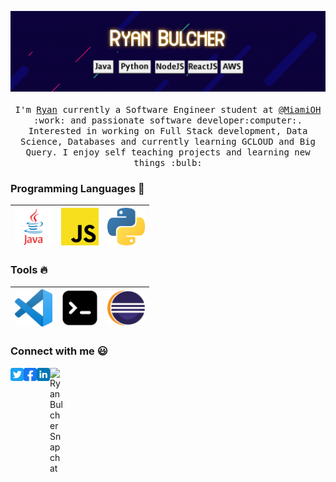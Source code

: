 <p align="center">
  <img src="https://github.com/rbulcher/rbulcher/blob/main/gitHeader.png">
  <br><br>
  <samp>
    I'm <a href="http://ryanbulcher.com/">Ryan</a> currently a Software Engineer student at <a href="https://infotrust.com/">@MiamiOH</a> :work: and passionate software developer:computer:. Interested in working on Full Stack development, Data Science, Databases and currently learning GCLOUD and Big Query. I enjoy self teaching projects and learning new things :bulb:
  </samp>
</p>

### Programming Languages  :rocket:
|<img src="https://github.com/rbulcher/rbulcher/blob/main/java.png" width=60> | <img src="https://github.com/rbulcher/rbulcher/blob/main/js.png" width=60> | <img src="https://github.com/rbulcher/rbulcher/blob/main/python.png" width=60> |
|:---:|:---:|:---:|


### Tools :fire:
|<img src="https://github.com/rbulcher/rbulcher/blob/main/vscode.png" width=60> | <img src="https://github.com/rbulcher/rbulcher/blob/main/terminal.png" width=60> | <img src="https://github.com/rbulcher/rbulcher/blob/main/eclipse.png" width=60> |
|:---:|:---:|:---:|

### Connect with me :smiley:
<a href="https://twitter.com/ryan_bulcher">
  <img align="left" alt="Ryan Bulcher Twitter" width="21px" src="https://raw.githubusercontent.com/edent/SuperTinyIcons/099dc12b59179d07d534069bc8551718f786d91a/images/svg/twitter.svg" />
</a>
<a href="https://www.facebook.com/people/Ryan-Bulcher/100017606082197">
  <img align="left" alt="Ryan Bulcher Facebook" width="21px" src="https://raw.githubusercontent.com/edent/SuperTinyIcons/099dc12b59179d07d534069bc8551718f786d91a/images/svg/facebook.svg" />
</a>
<a href="https://www.linkedin.com/in/ryan-bulcher-60797a149">
  <img align="left" alt="Ryan Bulcher Linkdin" width="21px" src="https://raw.githubusercontent.com/edent/SuperTinyIcons/099dc12b59179d07d534069bc8551718f786d91a/images/svg/linkedin.svg" />
</a><a href="https://www.snapchat.com/add/rya5n12">
  <img align="left" alt="Ryan Bulcher Snapchat" width="21px" src="https://raw.githubusercontent.com/FortAwesome/Font-Awesome/1147d199a35293b391152ee85e2d30988439157f/svgs/brands/snapchat.svg" />
</a><br/><br/>
<br/><br/>
